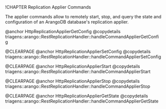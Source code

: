 !CHAPTER Replication Applier Commands 

The applier commands allow to remotely start, stop, and query the state and 
configuration of an ArangoDB database's replication applier.

@anchor HttpReplicationApplierGetConfig
@copydetails triagens::arango::RestReplicationHandler::handleCommandApplierGetConfig

@CLEARPAGE
@anchor HttpReplicationApplierSetConfig
@copydetails triagens::arango::RestReplicationHandler::handleCommandApplierSetConfig

@CLEARPAGE
@anchor HttpReplicationApplierStart
@copydetails triagens::arango::RestReplicationHandler::handleCommandApplierStart

@CLEARPAGE
@anchor HttpReplicationApplierStop
@copydetails triagens::arango::RestReplicationHandler::handleCommandApplierStop

@CLEARPAGE
@anchor HttpReplicationApplierGetState
@copydetails triagens::arango::RestReplicationHandler::handleCommandApplierGetState

